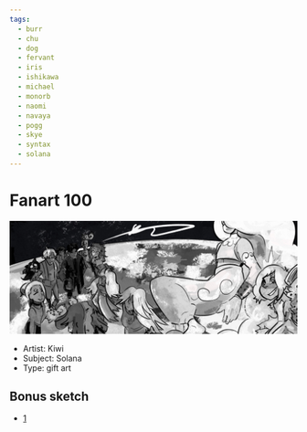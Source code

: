 ```yaml
---
tags:
  - burr
  - chu
  - dog
  - fervant
  - iris
  - ishikawa
  - michael
  - monorb
  - naomi
  - navaya
  - pogg
  - skye
  - syntax
  - solana
---
```


# Fanart 100

<img src="assets/2025-07-26_fanimage-185.jpg">

- Artist: Kiwi
- Subject: Solana
- Type: gift art

## Bonus sketch

- [1](assets/2025-07-26_fanimage-186.png)
